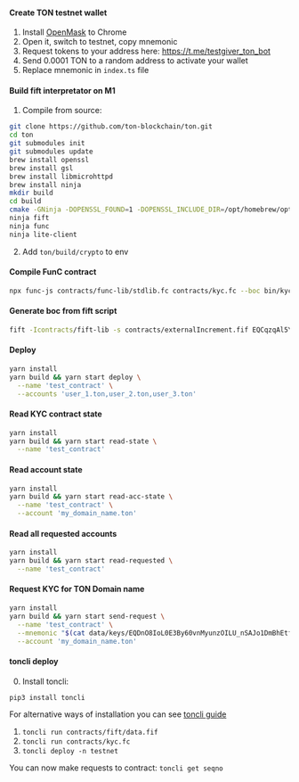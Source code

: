 #### Create TON testnet wallet
1. Install [OpenMask](https://chrome.google.com/webstore/detail/openmask/penjlddjkjgpnkllboccdgccekpkcbin?utm_source=openmask) to Chrome
2. Open it, switch to testnet, copy mnemonic
3. Request tokens to your address here: https://t.me/testgiver_ton_bot
4. Send 0.0001 TON to a random address to activate your wallet
5. Replace mnemonic in `index.ts` file


#### Build fift interpretator on M1
1. Compile from source:
```bash
git clone https://github.com/ton-blockchain/ton.git
cd ton
git submodules init
git submodules update
brew install openssl
brew install gsl
brew install libmicrohttpd
brew install ninja
mkdir build
cd build
cmake -GNinja -DOPENSSL_FOUND=1 -DOPENSSL_INCLUDE_DIR=/opt/homebrew/opt/openssl@3/include -DOPENSSL_CRYPTO_LIBRARY=/opt/homebrew/opt/openssl@3/lib/libcrypto.a -DCMAKE_OSX_DEPLOYMENT_TARGET:STRING=13.1 -DCMAKE_CXX_FLAGS="-stdlib=libc++" -DCMAKE_BUILD_TYPE=Release ..
ninja fift
ninja func
ninja lite-client
```
2. Add `ton/build/crypto` to env

#### Compile FunC contract
```bash
npx func-js contracts/func-lib/stdlib.fc contracts/kyc.fc --boc bin/kyc.cell
```
#### Generate boc from fift script
```bash
fift -Icontracts/fift-lib -s contracts/externalIncrement.fif EQCqzqAl5Yg4sj0jk5BcX8qg24cunlsOs_2xPHJ-xwwqejhM 1 5
```

#### Deploy
```bash
yarn install
yarn build && yarn start deploy \
  --name 'test_contract' \
  --accounts 'user_1.ton,user_2.ton,user_3.ton'
``` 

#### Read KYC contract state
```bash
yarn install
yarn build && yarn start read-state \
  --name 'test_contract'
``` 

#### Read account state
```bash
yarn install
yarn build && yarn start read-acc-state \
  --name 'test_contract' \
  --account 'my_domain_name.ton'
``` 

#### Read all requested accounts
```bash
yarn install
yarn build && yarn start read-requested \
  --name 'test_contract'
``` 

#### Request KYC for TON Domain name
```bash
yarn install
yarn build && yarn start send-request \
  --name 'test_contract' \
  --mnemonic "$(cat data/keys/EQDnO8IoL0E3By60vnMyunzOILU_nSAJo1DmBhEtfniUAj8C)" \
  --account 'my_domain_name.ton'
``` 

#### toncli deploy
0. Install toncli:
```
pip3 install toncli
```
For alternative ways of installation you can see [toncli guide](https://github.com/disintar/toncli/blob/master/INSTALLATION.md)

1. ```toncli run contracts/fift/data.fif```
2. ```toncli run contracts/kyc.fc```
3. ```toncli deploy -n testnet```

You can now make requests to contract:
```toncli get seqno```

